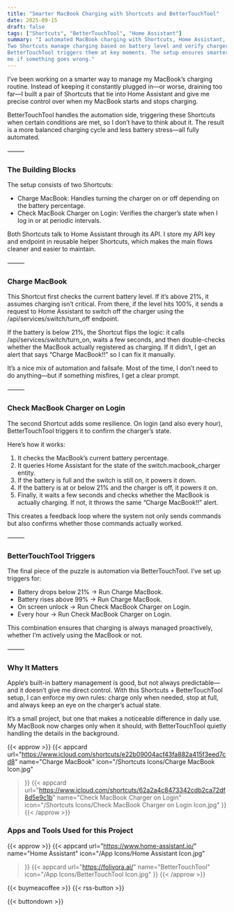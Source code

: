 ```yaml
---
title: "Smarter MacBook Charging with Shortcuts and BetterTouchTool"
date: 2025-09-15
draft: false
tags: ["Shortcuts", "BetterTouchTool", "Home Assistant"]
summary: "I automated MacBook charging with Shortcuts, Home Assistant, and BetterTouchTool. 
Two Shortcuts manage charging based on battery level and verify charger state, while 
BetterTouchTool triggers them at key moments. The setup ensures smarter charging and alerts 
me if something goes wrong."
---
```


I’ve been working on a smarter way to manage my MacBook’s charging routine. Instead of 
keeping it constantly plugged in—or worse, draining too far—I built a pair of Shortcuts that 
tie into Home Assistant and give me precise control over when my MacBook starts and stops 
charging.

BetterTouchTool handles the automation side, triggering these Shortcuts when certain 
conditions are met, so I don’t have to think about it. The result is a more balanced charging 
cycle and less battery stress—all fully automated.

⸻

### The Building Blocks

The setup consists of two Shortcuts:

- Charge MacBook: Handles turning the charger on or off depending on the battery percentage.
- Check MacBook Charger on Login: Verifies the charger’s state when I log in or at periodic 
intervals.

Both Shortcuts talk to Home Assistant through its API. I store my API key and endpoint in 
reusable helper Shortcuts, which makes the main flows cleaner and easier to maintain.

⸻

### Charge MacBook

This Shortcut first checks the current battery level. If it’s above 21%, it assumes charging 
isn’t critical. From there, if the level hits 100%, it sends a request to Home Assistant to 
switch off the charger using the /api/services/switch/turn_off endpoint.

If the battery is below 21%, the Shortcut flips the logic: it calls /api/services/switch/turn_on, 
waits a few seconds, and then double-checks whether the MacBook actually registered as charging. If 
it didn’t, I get an alert that says “Charge MacBook!!” so I can fix it manually.

It’s a nice mix of automation and failsafe. Most of the time, I don’t need to do anything—but 
if something misfires, I get a clear prompt.

⸻

### Check MacBook Charger on Login

The second Shortcut adds some resilience. On login (and also every hour), BetterTouchTool 
triggers it to confirm the charger’s state.

Here’s how it works:

1.	It checks the MacBook’s current battery percentage.
2.	It queries Home Assistant for the state of the switch.macbook_charger entity.
3.	If the battery is full and the switch is still on, it powers it down.
4.	If the battery is at or below 21% and the charger is off, it powers it on.
5.	Finally, it waits a few seconds and checks whether the MacBook is actually 
	charging. If not, it throws the same “Charge MacBook!!” alert.

This creates a feedback loop where the system not only sends commands but also confirms 
whether those commands actually worked.

⸻

### BetterTouchTool Triggers

The final piece of the puzzle is automation via BetterTouchTool. I’ve set up triggers for:

- Battery drops below 21% → Run Charge MacBook.
- Battery rises above 99% → Run Charge MacBook.
- On screen unlock → Run Check MacBook Charger on Login.
- Every hour → Run Check MacBook Charger on Login.

This combination ensures that charging is always managed proactively, whether I’m actively 
using the MacBook or not.

⸻

### Why It Matters

Apple’s built-in battery management is good, but not always predictable—and it doesn’t give 
me direct control. With this Shortcuts + BetterTouchTool setup, I can enforce my own rules: 
charge only when needed, stop at full, and always keep an eye on the charger’s actual state.

It’s a small project, but one that makes a noticeable difference in daily use. My MacBook 
now charges only when it should, with BetterTouchTool quietly handling the details in the 
background.

{{< approw >}}
{{< appcard 
    url="https://www.icloud.com/shortcuts/e22b09004acf43fa882a415f3eed7cd8" 
    name="Charge MacBook" 
    icon="/Shortcuts Icons/Charge MacBook Icon.jpg" 
>}}
{{< appcard 
    url="https://www.icloud.com/shortcuts/62a2a4c8473342cdb2ca72df8d5e9c1b" 
    name="Check MacBook Charger on Login" 
    icon="/Shortcuts Icons/Check MacBook Charger on Login Icon.jpg" 
>}}
{{< /approw >}}

### Apps and Tools Used for this Project

{{< approw >}}
{{< appcard 
    url="https://www.home-assistant.io/" 
    name="Home Assistant" 
    icon="/App Icons/Home Assistant Icon.jpg" 
>}}
{{< appcard 
    url="https://folivora.ai/" 
    name="BetterTouchTool" 
    icon="/App Icons/BetterTouchTool Icon.jpg" 
>}}
{{< /approw >}}

{{< buymeacoffee >}}
{{< rss-button >}}

{{< buttondown >}}